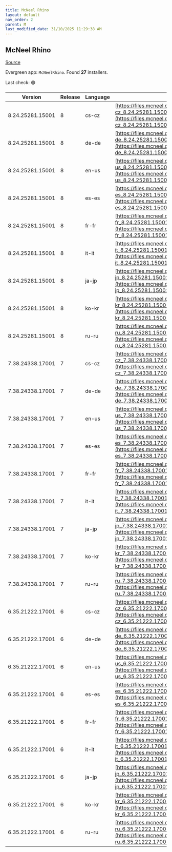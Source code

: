```yaml
---
title: McNeel Rhino
layout: default
nav_order: 2
parent: M
last_modified_date: 31/10/2025 11:29:38 AM
---
```


## McNeel Rhino

[Source](https://www.rhino3d.com/)

Evergreen app: `McNeelRhino`. Found **27** installers.

Last check: 🟢

| Version          | Release | Language | URI                                                                                                                                                            |
| ---------------- | ------- | -------- | -------------------------------------------------------------------------------------------------------------------------------------------------------------- |
| 8.24.25281.15001 | 8       | cs-cz    | [https://files.mcneel.com/dujour/exe/20251008/rhino_cs-cz_8.24.25281.15001.exe](https://files.mcneel.com/dujour/exe/20251008/rhino_cs-cz_8.24.25281.15001.exe) |
| 8.24.25281.15001 | 8       | de-de    | [https://files.mcneel.com/dujour/exe/20251008/rhino_de-de_8.24.25281.15001.exe](https://files.mcneel.com/dujour/exe/20251008/rhino_de-de_8.24.25281.15001.exe) |
| 8.24.25281.15001 | 8       | en-us    | [https://files.mcneel.com/dujour/exe/20251008/rhino_en-us_8.24.25281.15001.exe](https://files.mcneel.com/dujour/exe/20251008/rhino_en-us_8.24.25281.15001.exe) |
| 8.24.25281.15001 | 8       | es-es    | [https://files.mcneel.com/dujour/exe/20251008/rhino_es-es_8.24.25281.15001.exe](https://files.mcneel.com/dujour/exe/20251008/rhino_es-es_8.24.25281.15001.exe) |
| 8.24.25281.15001 | 8       | fr-fr    | [https://files.mcneel.com/dujour/exe/20251008/rhino_fr-fr_8.24.25281.15001.exe](https://files.mcneel.com/dujour/exe/20251008/rhino_fr-fr_8.24.25281.15001.exe) |
| 8.24.25281.15001 | 8       | it-it    | [https://files.mcneel.com/dujour/exe/20251008/rhino_it-it_8.24.25281.15001.exe](https://files.mcneel.com/dujour/exe/20251008/rhino_it-it_8.24.25281.15001.exe) |
| 8.24.25281.15001 | 8       | ja-jp    | [https://files.mcneel.com/dujour/exe/20251008/rhino_ja-jp_8.24.25281.15001.exe](https://files.mcneel.com/dujour/exe/20251008/rhino_ja-jp_8.24.25281.15001.exe) |
| 8.24.25281.15001 | 8       | ko-kr    | [https://files.mcneel.com/dujour/exe/20251008/rhino_ko-kr_8.24.25281.15001.exe](https://files.mcneel.com/dujour/exe/20251008/rhino_ko-kr_8.24.25281.15001.exe) |
| 8.24.25281.15001 | 8       | ru-ru    | [https://files.mcneel.com/dujour/exe/20251008/rhino_ru-ru_8.24.25281.15001.exe](https://files.mcneel.com/dujour/exe/20251008/rhino_ru-ru_8.24.25281.15001.exe) |
| 7.38.24338.17001 | 7       | cs-cz    | [https://files.mcneel.com/dujour/exe/20241203/rhino_cs-cz_7.38.24338.17001.exe](https://files.mcneel.com/dujour/exe/20241203/rhino_cs-cz_7.38.24338.17001.exe) |
| 7.38.24338.17001 | 7       | de-de    | [https://files.mcneel.com/dujour/exe/20241203/rhino_de-de_7.38.24338.17001.exe](https://files.mcneel.com/dujour/exe/20241203/rhino_de-de_7.38.24338.17001.exe) |
| 7.38.24338.17001 | 7       | en-us    | [https://files.mcneel.com/dujour/exe/20241203/rhino_en-us_7.38.24338.17001.exe](https://files.mcneel.com/dujour/exe/20241203/rhino_en-us_7.38.24338.17001.exe) |
| 7.38.24338.17001 | 7       | es-es    | [https://files.mcneel.com/dujour/exe/20241203/rhino_es-es_7.38.24338.17001.exe](https://files.mcneel.com/dujour/exe/20241203/rhino_es-es_7.38.24338.17001.exe) |
| 7.38.24338.17001 | 7       | fr-fr    | [https://files.mcneel.com/dujour/exe/20241203/rhino_fr-fr_7.38.24338.17001.exe](https://files.mcneel.com/dujour/exe/20241203/rhino_fr-fr_7.38.24338.17001.exe) |
| 7.38.24338.17001 | 7       | it-it    | [https://files.mcneel.com/dujour/exe/20241203/rhino_it-it_7.38.24338.17001.exe](https://files.mcneel.com/dujour/exe/20241203/rhino_it-it_7.38.24338.17001.exe) |
| 7.38.24338.17001 | 7       | ja-jp    | [https://files.mcneel.com/dujour/exe/20241203/rhino_ja-jp_7.38.24338.17001.exe](https://files.mcneel.com/dujour/exe/20241203/rhino_ja-jp_7.38.24338.17001.exe) |
| 7.38.24338.17001 | 7       | ko-kr    | [https://files.mcneel.com/dujour/exe/20241203/rhino_ko-kr_7.38.24338.17001.exe](https://files.mcneel.com/dujour/exe/20241203/rhino_ko-kr_7.38.24338.17001.exe) |
| 7.38.24338.17001 | 7       | ru-ru    | [https://files.mcneel.com/dujour/exe/20241203/rhino_ru-ru_7.38.24338.17001.exe](https://files.mcneel.com/dujour/exe/20241203/rhino_ru-ru_7.38.24338.17001.exe) |
| 6.35.21222.17001 | 6       | cs-cz    | [https://files.mcneel.com/dujour/exe/20210810/rhino_cs-cz_6.35.21222.17001.exe](https://files.mcneel.com/dujour/exe/20210810/rhino_cs-cz_6.35.21222.17001.exe) |
| 6.35.21222.17001 | 6       | de-de    | [https://files.mcneel.com/dujour/exe/20210810/rhino_de-de_6.35.21222.17001.exe](https://files.mcneel.com/dujour/exe/20210810/rhino_de-de_6.35.21222.17001.exe) |
| 6.35.21222.17001 | 6       | en-us    | [https://files.mcneel.com/dujour/exe/20210810/rhino_en-us_6.35.21222.17001.exe](https://files.mcneel.com/dujour/exe/20210810/rhino_en-us_6.35.21222.17001.exe) |
| 6.35.21222.17001 | 6       | es-es    | [https://files.mcneel.com/dujour/exe/20210810/rhino_es-es_6.35.21222.17001.exe](https://files.mcneel.com/dujour/exe/20210810/rhino_es-es_6.35.21222.17001.exe) |
| 6.35.21222.17001 | 6       | fr-fr    | [https://files.mcneel.com/dujour/exe/20210810/rhino_fr-fr_6.35.21222.17001.exe](https://files.mcneel.com/dujour/exe/20210810/rhino_fr-fr_6.35.21222.17001.exe) |
| 6.35.21222.17001 | 6       | it-it    | [https://files.mcneel.com/dujour/exe/20210810/rhino_it-it_6.35.21222.17001.exe](https://files.mcneel.com/dujour/exe/20210810/rhino_it-it_6.35.21222.17001.exe) |
| 6.35.21222.17001 | 6       | ja-jp    | [https://files.mcneel.com/dujour/exe/20210810/rhino_ja-jp_6.35.21222.17001.exe](https://files.mcneel.com/dujour/exe/20210810/rhino_ja-jp_6.35.21222.17001.exe) |
| 6.35.21222.17001 | 6       | ko-kr    | [https://files.mcneel.com/dujour/exe/20210810/rhino_ko-kr_6.35.21222.17001.exe](https://files.mcneel.com/dujour/exe/20210810/rhino_ko-kr_6.35.21222.17001.exe) |
| 6.35.21222.17001 | 6       | ru-ru    | [https://files.mcneel.com/dujour/exe/20210810/rhino_ru-ru_6.35.21222.17001.exe](https://files.mcneel.com/dujour/exe/20210810/rhino_ru-ru_6.35.21222.17001.exe) |
